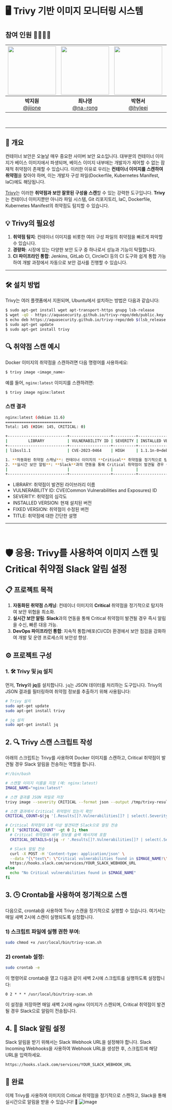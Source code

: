 # 🖥 Trivy 기반 이미지 모니터링 시스템

## 참여 인원 👨‍👨‍👧‍👧
| <img src="https://avatars.githubusercontent.com/u/83341978?v=4" width="150" height="150"/> | <img src="https://avatars.githubusercontent.com/u/129728196?v=4" width="150" height="150"/> | <img src="https://avatars.githubusercontent.com/u/104816148?v=4" width="150" height="150"/> | <img src="https://avatars.githubusercontent.com/u/86452494?v=4" width="150" height="150"/> |
|:-------------------------------------------------------------------------------------------:|:------------------------------------------------------------------------------------------:|:-------------------------------------------------------------------------------------------:|:------------------------------------------------------------------------------------------:|
|                     **박지원** <br/>[@jiione](https://github.com/jiione)                     |                      **최나영**<br/>[@na-rong](https://github.com/na-rong)                      |                     **박현서**<br/>[@hyleei](https://github.com/hyleei)                      |                 **백승지** <br/>[@seungji2001](https://github.com/seungji2001)                 |                         |
<br>

--- 

## 📝 개요
컨테이너 보안은 오늘날 매우 중요한 사이버 보안 요소입니다. 대부분의 컨테이너 이미지가 베이스 이미지에서 파생되며, 베이스 이미지 내부에는 개발자가 제어할 수 없는 잠재적 취약점이 존재할 수 있습니다. 이러한 이유로 우리는 **컨테이너 이미지를 스캔하여 취약점**을 찾아야 하며, 이는 개발자 구성 파일(Dockerfile, Kubernetes Manifest, IaC)에도 해당됩니다.

[Trivy](https://github.com/aquasecurity/trivy)는 이러한 **취약점과 보안 잘못된 구성을 스캔**할 수 있는 강력한 도구입니다. **Trivy**는 컨테이너 이미지뿐만 아니라 파일 시스템, Git 리포지토리, IaC, Dockerfile, Kubernetes Manifest의 취약점도 탐지할 수 있습니다.


## 💡 Trivy의 필요성
1. **취약점 탐지**: 컨테이너 이미지를 비롯한 여러 구성 파일의 취약점을 빠르게 파악할 수 있습니다.
2. **경량화**: 시장에 있는 다양한 보안 도구 중 하나로서 성능과 기능이 탁월합니다.
3. **CI 파이프라인 통합**: Jenkins, GitLab CI, CircleCI 등의 CI 도구와 쉽게 통합 가능하여 개발 과정에서 자동으로 보안 검사를 진행할 수 있습니다.

--- 

## 🛠️ 설치 방법
Trivy는 여러 플랫폼에서 지원되며, Ubuntu에서 설치하는 방법은 다음과 같습니다:

```bash
$ sudo apt-get install wget apt-transport-https gnupg lsb-release
$ wget -qO - https://aquasecurity.github.io/trivy-repo/deb/public.key | sudo apt-key add -
$ echo deb https://aquasecurity.github.io/trivy-repo/deb $(lsb_release -sc) main | sudo tee -a /etc/apt/sources.list.d/trivy.list
$ sudo apt-get update
$ sudo apt-get install trivy
```

## 🔍 취약점 스캔 예시
Docker 이미지의 취약점을 스캔하려면 다음 명령어를 사용하세요:

```bash
$ trivy image <image_name>
```

예를 들어, `nginx:latest` 이미지를 스캔하려면:

```bash
$ trivy image nginx:latest
```
### 스캔 결과
```bash
nginx:latest (debian 11.6)
=============================
Total: 145 (HIGH: 145, CRITICAL: 0)

+--------------------------+------------------+----------+-------------------+----------------------+---------------------------------------+
|         LIBRARY          | VULNERABILITY ID | SEVERITY | INSTALLED VERSION |    FIXED VERSION     |                 TITLE                 |
+--------------------------+------------------+----------+-------------------+----------------------+---------------------------------------+
| libssl1.1                | CVE-2023-0464    | HIGH     | 1.1.1n-0+deb11u4  | 1.1.1n-0+deb11u4+exp | openssl: Denial of ## 📋 **프로젝트 목적**

1. **자동화된 취약점 스캐닝**: 컨테이너 이미지의 **Critical** 취약점을 정기적으로 탐지하여 보안 위협을 최소화.
2. **실시간 보안 알림**: **Slack**과의 연동을 통해 Critical 취약점이 발견될 경우 즉시 알림을 수신, 빠른 대응 가능.service           |
|                          |                  |          |                   |                      | vulnerability in DTLS                 |
+--------------------------+------------------+----------+-------------------+----------------------+---------------------------------------+
```
- LIBRARY: 취약점이 발견된 라이브러리 이름
- VULNERABILITY ID: CVE(Common Vulnerabilities and Exposures) ID
- SEVERITY: 취약점의 심각도
- INSTALLED VERSION: 현재 설치된 버전
- FIXED VERSION: 취약점이 수정된 버전
- TITLE: 취약점에 대한 간단한 설명

--- 
<br>

# 🛡️ 응용: Trivy를 사용하여 이미지 스캔 및 Critical 취약점 Slack 알림 설정

## 📋 **프로젝트 목적**

1. **자동화된 취약점 스캐닝**: 컨테이너 이미지의 **Critical** 취약점을 정기적으로 탐지하여 보안 위협을 최소화.
2. **실시간 보안 알림**: **Slack**과의 연동을 통해 Critical 취약점이 발견될 경우 즉시 알림을 수신, 빠른 대응 가능.
3. **DevOps 파이프라인 통합**: 지속적 통합/배포(CI/CD) 환경에서 보안 점검을 강화하여 개발 및 운영 프로세스의 보안성 향상.

## ⚙️ **프로젝트 구성**

### 1. 🛠️ Trivy 및 jq 설치

먼저, **Trivy**와 **jq**를 설치합니다.
`jq`는 JSON 데이터를 처리하는 도구입니다. Trivy의 JSON 결과를 필터링하여 취약점 정보를 추출하기 위해 사용됩니다:

```bash
# Trivy 설치
sudo apt-get update
sudo apt-get install trivy

# jq 설치
sudo apt-get install jq
```

## 2. 🔍 Trivy 스캔 스크립트 작성

아래의 스크립트는 Trivy를 사용하여 Docker 이미지를 스캔하고, Critical 취약점이 발견될 경우 Slack 알림을 전송하는 역할을 합니다.

```bash
#!/bin/bash

# 스캔할 이미지 이름을 지정 (예: nginx:latest)
IMAGE_NAME="nginx:latest"

# 스캔 결과를 JSON 파일로 저장
trivy image --severity CRITICAL --format json --output /tmp/trivy-result.json $IMAGE_NAME

# 스캔 결과에서 Critical 취약점이 있는지 확인
CRITICAL_COUNT=$(jq '[.Results[]?.Vulnerabilities[]? | select(.Severity == "CRITICAL")] | length' /tmp/trivy-result.json 2>/dev/null || echo 0)

# Critical 취약점이 1개 이상 발견되면 Slack으로 알림 전송
if [ "$CRITICAL_COUNT" -gt 0 ]; then
  # Critical 취약점의 세부 정보를 슬랙 메시지에 포함
  CRITICAL_DETAILS=$(jq -r '.Results[]?.Vulnerabilities[]? | select(.Severity == "CRITICAL") | "\(.VulnerabilityID): \(.Title)\nPackage: \(.PkgName) \(.InstalledVersion)\nDescription: \(.Description)\nSeverity: \(.Severity)\n"' /tmp/trivy-result.json 2>/dev/null || echo "No critical vulnerabilities found")

  # Slack 알림 전송
  curl -X POST -H 'Content-type: application/json' \
  --data "{\"text\": \"Critical vulnerabilities found in $IMAGE_NAME!\", \"attachments\": [{ \"title\": \"Trivy Scan Results\", \"text\": \"$CRITICAL_DETAILS\" }]}" \
  https://hooks.slack.com/services/YOUR_SLACK_WEBHOOK_URL
else
  echo "No Critical vulnerabilities found in $IMAGE_NAME"
fi
```

## 3. 🕒 Crontab을 사용하여 정기적으로 스캔
다음으로, crontab을 사용하여 Trivy 스캔을 정기적으로 실행할 수 있습니다. 여기서는 매일 새벽 2시에 스캔이 실행되도록 설정합니다.
### 1) 스크립트 파일에 실행 권한 부여:
```bash
sudo chmod +x /usr/local/bin/trivy-scan.sh
```
### 2) crontab 설정:
```bash
sudo crontab -e
```
이 명령어로 crontab을 열고 다음과 같이 새벽 2시에 스크립트를 실행하도록 설정합니다:
```
0 2 * * * /usr/local/bin/trivy-scan.sh
```
이 설정을 저장하면 매일 새벽 2시에 nginx
이미지가 스캔되며, Critical 취약점이 발견될 경우 Slack으로 알림이 전송됩니다.

## 4. 🔔 Slack 알림 설정
Slack 알림을 받기 위해서는 Slack Webhook URL을 설정해야 합니다. Slack Incoming Webhooks을 사용하여 Webhook URL을 생성한 후, 스크립트에 해당 URL을 입력하세요.
```bash
https://hooks.slack.com/services/YOUR_SLACK_WEBHOOK_URL
```
## 🎉 완료
이제 Trivy를 사용하여 이미지의 Critical 취약점을 정기적으로 스캔하고, Slack을 통해 실시간으로 알림을 받을 수 있습니다! 🚀
![image](https://github.com/user-attachments/assets/dbee7e51-11b4-4aa5-a813-f83ef0754248)

